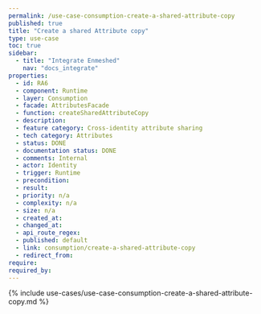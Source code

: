 ```yaml
---
permalink: /use-case-consumption-create-a-shared-attribute-copy
published: true
title: "Create a shared Attribute copy"
type: use-case
toc: true
sidebar:
  - title: "Integrate Enmeshed"
    nav: "docs_integrate"
properties:
  - id: RA6
  - component: Runtime
  - layer: Consumption
  - facade: AttributesFacade
  - function: createSharedAttributeCopy
  - description:
  - feature category: Cross-identity attribute sharing
  - tech category: Attributes
  - status: DONE
  - documentation status: DONE
  - comments: Internal
  - actor: Identity
  - trigger: Runtime
  - precondition:
  - result:
  - priority: n/a
  - complexity: n/a
  - size: n/a
  - created_at:
  - changed_at:
  - api_route_regex:
  - published: default
  - link: consumption/create-a-shared-attribute-copy
  - redirect_from:
require:
required_by:
---
```


{% include use-cases/use-case-consumption-create-a-shared-attribute-copy.md %}
